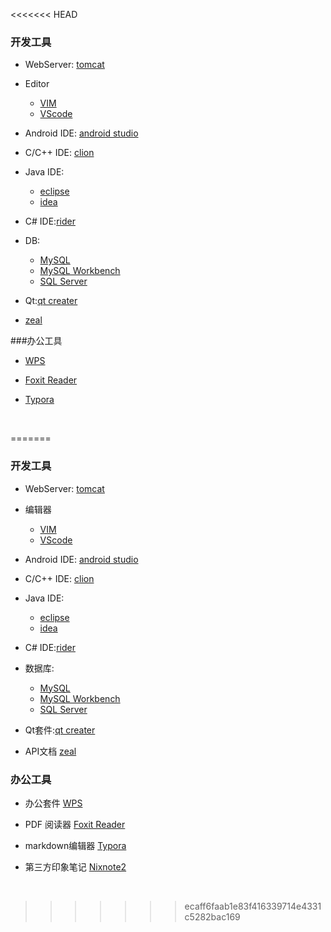 <<<<<<< HEAD
### 开发工具

- WebServer: [tomcat](http://tomcat.apache.org/download-90.cgi)


- Editor

  - [VIM](https://github.com/ma6174/vim)
  - [VScode](https://code.visualstudio.com/Download)
- Android IDE: [android studio](https://developer.android.com/studio/index.html#downloads)
- C/C++ IDE: [clion](https://www.jetbrains.com/clion/)
- Java IDE:

  - [eclipse](https://www.eclipse.org/downloads/eclipse-packages/)
  - [idea](https://www.jetbrains.com/idea/?fromMenu)
- C# IDE:[rider](https://www.jetbrains.com/rider/?fromMenu)
- DB:

  -  [MySQL](https://dev.mysql.com/downloads/mysql/)
  -  [MySQL Workbench](https://dev.mysql.com/downloads/workbench/)
  -  [SQL Server](https://www.microsoft.com/zh-cn/sql-server/sql-server-2017)
- Qt:[qt creater](https://www.qt.io/download-open-source/#section-2)
- [zeal](https://zealdocs.org/download.html#linux)

###办公工具

- [WPS](http://wps-community.org/downloads)

-  [Foxit Reader](http://www.foxitsoftware.cn/downloads/)

- [Typora](https://typora.io/#linux)	

  ​

  
=======
### 开发工具

- WebServer: [tomcat](http://tomcat.apache.org/download-90.cgi)


- 编辑器

  - [VIM](https://github.com/ma6174/vim)
  - [VScode](https://code.visualstudio.com/Download)
- Android IDE: [android studio](https://developer.android.com/studio/index.html#downloads)
- C/C++ IDE: [clion](https://www.jetbrains.com/clion/)
- Java IDE:

  - [eclipse](https://www.eclipse.org/downloads/eclipse-packages/)
  - [idea](https://www.jetbrains.com/idea/?fromMenu)
- C# IDE:[rider](https://www.jetbrains.com/rider/?fromMenu)
- 数据库:

  -  [MySQL](https://dev.mysql.com/downloads/mysql/)
  -  [MySQL Workbench](https://dev.mysql.com/downloads/workbench/)
  -  [SQL Server](https://www.microsoft.com/zh-cn/sql-server/sql-server-2017)
- Qt套件:[qt creater](https://www.qt.io/download-open-source/#section-2)
- API文档 [zeal](https://zealdocs.org/download.html#linux)

### 办公工具

- 办公套件 [WPS](http://wps-community.org/downloads)

- PDF 阅读器 [Foxit Reader](http://www.foxitsoftware.cn/downloads/)

- markdown编辑器 [Typora](https://typora.io/#linux)	

- 第三方印象笔记 [Nixnote2](https://github.com/baumgarr/nixnote2)

  ​

  
>>>>>>> ecaff6faab1e83f416339714e4331c5282bac169
